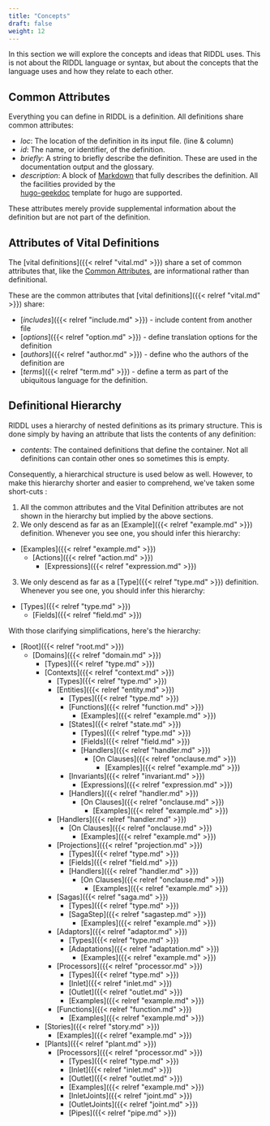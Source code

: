 ```yaml
---
title: "Concepts"
draft: false
weight: 12
---
```


In this section we will explore the concepts and ideas that RIDDL uses. This is
not about the RIDDL language or syntax, but about the concepts that the
language uses and how they relate to each other.

## Common Attributes

Everything you can define in RIDDL is a definition. All definitions share common
attributes:

* _loc_: The location of the definition in its input file. (line & column)
* _id_: The name, or identifier, of the definition. 
* _briefly_: A string to briefly describe the definition. These are used in 
  the documentation output and the glossary. 
* _description_: A block of 
   [Markdown](https://www.markdownguide.org/getting-started/) that 
  fully describes the definition. All the facilities provided by the  
  [hugo-geekdoc](https://geekdocs.de/) template for hugo are supported.

These attributes merely provide supplemental information about the 
definition but are not part of the definition.  

## Attributes of Vital Definitions
The [vital definitions]({{< relref "vital.md" >}}) share a set of 
common attributes that, like the [Common Attributes](#common-attributes),
are informational rather than definitional. 

These are the common attributes that 
[vital definitions]({{< relref "vital.md" >}}) share:
* [_includes_]({{< relref "include.md" >}}) - include content from another file
* [_options_]({{< relref "option.md" >}}) - define translation options for the
  definition
* [_authors_]({{< relref "author.md" >}}) - define who the authors of the
  definition are
* [_terms_]({{< relref "term.md" >}}) - define a term as part of the
  ubiquitous language for the definition.

## Definitional Hierarchy

RIDDL uses a hierarchy of nested definitions as its primary structure. This 
is done simply by having an attribute that lists the contents of any 
definition:

* _contents_: The contained definitions that define the container. Not all 
  definitions can contain other ones so sometimes this is empty.

Consequently, a hierarchical structure is used below as well. However, to 
make this hierarchy shorter and easier to comprehend, we've taken some 
short-cuts :

1. All the common attributes and the Vital Definition attributes 
are not shown in the hierarchy but implied by the above sections.
2. We only descend as far as an [Example]({{< relref "example.md" >}}) 
   definition. Whenever you see one, you should infer this hierarchy:
  * [Examples]({{< relref "example.md" >}})
    * [Actions]({{< relref "action.md" >}})
      * [Expressions]({{< relref "expression.md" >}})
3. We only descend as far as a [Type]({{< relref "type.md" >}}) definition. 
   Whenever you see one, you should infer this hierarchy: 
  * [Types]({{< relref "type.md" >}})
    * [Fields]({{< relref "field.md" >}})

With those clarifying simplifications, here's the hierarchy:
* [Root]({{< relref "root.md" >}})
  * [Domains]({{< relref "domain.md" >}})
    * [Types]({{< relref "type.md" >}})
    * [Contexts]({{< relref "context.md" >}})
      * [Types]({{< relref "type.md" >}})
      * [Entities]({{< relref "entity.md" >}})
        * [Types]({{< relref "type.md" >}})
        * [Functions]({{< relref "function.md" >}})
          * [Examples]({{< relref "example.md" >}})
        * [States]({{< relref "state.md" >}})
          * [Types]({{< relref "type.md" >}})
          * [Fields]({{< relref "field.md" >}})
          * [Handlers]({{< relref "handler.md" >}})
            * [On Clauses]({{< relref "onclause.md" >}})
              * [Examples]({{< relref "example.md" >}})
        * [Invariants]({{< relref "invariant.md" >}})
          * [Expressions]({{< relref "expression.md" >}})
        * [Handlers]({{< relref "handler.md" >}})
          * [On Clauses]({{< relref "onclause.md" >}})
            * [Examples]({{< relref "example.md" >}})
      * [Handlers]({{< relref "handler.md" >}})
        * [On Clauses]({{< relref "onclause.md" >}})
          * [Examples]({{< relref "example.md" >}})
      * [Projections]({{< relref "projection.md" >}})
        * [Types]({{< relref "type.md" >}})
        * [Fields]({{< relref "field.md" >}})
        * [Handlers]({{< relref "handler.md" >}})
          * [On Clauses]({{< relref "onclause.md" >}})
            * [Examples]({{< relref "example.md" >}})
      * [Sagas]({{< relref "saga.md" >}})
        * [Types]({{< relref "type.md" >}})
        * [SagaStep]({{< relref "sagastep.md" >}})
          * [Examples]({{< relref "example.md" >}})
      * [Adaptors]({{< relref "adaptor.md" >}})
        * [Types]({{< relref "type.md" >}})
        * [Adaptations]({{< relref "adaptation.md" >}})
          * [Examples]({{< relref "example.md" >}})
      * [Processors]({{< relref "processor.md" >}})
        * [Types]({{< relref "type.md" >}})
        * [Inlet]({{< relref "inlet.md" >}}) 
        * [Outlet]({{< relref "outlet.md" >}})
        * [Examples]({{< relref "example.md" >}})
      * [Functions]({{< relref "function.md" >}})
        * [Examples]({{< relref "example.md" >}})
    * [Stories]({{< relref "story.md" >}})
      * [Examples]({{< relref "example.md" >}})
    * [Plants]({{< relref "plant.md" >}})
      * [Processors]({{< relref "processor.md" >}})
        * [Types]({{< relref "type.md" >}})
        * [Inlet]({{< relref "inlet.md" >}})
        * [Outlet]({{< relref "outlet.md" >}})
        * [Examples]({{< relref "example.md" >}})
        * [InletJoints]({{< relref "joint.md" >}})
        * [OutletJoints]({{< relref "joint.md" >}})
        * [Pipes]({{< relref "pipe.md" >}})

